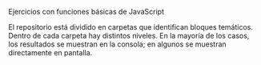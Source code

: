 Ejercicios con funciones básicas de JavaScript

El repositorio está dividido en carpetas que identifican bloques temáticos.
Dentro de cada carpeta hay distintos niveles.
En la mayoría de los casos, los resultados se muestran en la consola; en algunos se muestran directamente en pantalla.

